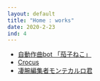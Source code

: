 ```yaml
---
layout: default
title: "Home : works"
date: 2020-2-23
ind: 4
---
```


- [自動作曲bot 「茄子ねこ」](https://nakashimas.github.io/docs/works/nasnecobot.html)
- [Crocus](https://nakashimas.github.io/docs/works/crocus.html)
- [凄腕編集者モンテカルロ君](https://nakashimas.github.io/docs/works/greatauthorm.html)